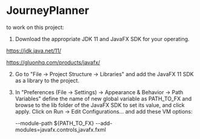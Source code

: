 # JourneyPlanner

to work on this project:

1. Download the appropriate JDK 11 and JavaFX SDK for your operating.

https://jdk.java.net/11/

https://gluonhq.com/products/javafx/

2.  Go to "File -> Project Structure -> Libraries" and add the JavaFX 11 SDK as a library to the project.

3. 
    In "Preferences (File -> Settings) -> Appearance & Behavior -> Path Variables" define the name of new global variable as PATH_TO_FX and browse to the lib folder of the JavaFX SDK to set its value, and click apply.
    Click on Run -> Edit Configurations... and add these VM options:
    
    --module-path ${PATH_TO_FX} --add-modules=javafx.controls,javafx.fxml
    
    

